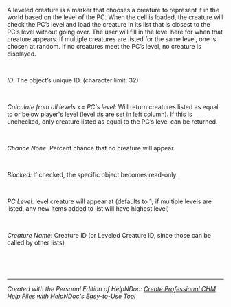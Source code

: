# 

&nbsp;

A leveled creature is a marker that chooses a creature to represent it in the world based on the level of the PC. When the cell is loaded, the creature will check the PC’s level and load the creature in its list that is closest to the PC’s level without going over. The user will fill in the level here for when that creature appears. If multiple creatures are listed for the same level, one is chosen at random. If no creatures meet the PC’s level, no creature is displayed.

&nbsp;

*ID*: The object’s unique ID. (character limit: 32)

&nbsp;

*Calculate from all levels \<= PC's level*: Will return creatures listed as equal to or below player's level (level #s are set in left column). If this is unchecked, only creature listed as equal to the PC’s level can be returned.

&nbsp;

*Chance None*: Percent chance that no creature will appear.

&nbsp;

*Blocked:* If checked, the specific object becomes read-only.

&nbsp;

*PC Level*: level creature will appear at (defaults to 1; if multiple levels are listed, any new items added to list will have highest level)

&nbsp;

*Creature Name*: Creature ID (or Leveled Creature ID, since those can be called by other lists)

&nbsp;

&nbsp;


***
_Created with the Personal Edition of HelpNDoc: [Create Professional CHM Help Files with HelpNDoc's Easy-to-Use Tool](<https://www.helpndoc.com/feature-tour/create-chm-help-files/>)_
